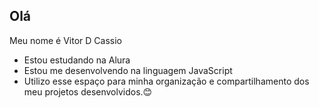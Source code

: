 ## Olá
Meu nome é Vitor D Cassio
- Estou estudando na Alura
- Estou me desenvolvendo na linguagem JavaScript
- Utilizo esse espaço para minha organização e compartilhamento dos meu projetos desenvolvidos.😊
